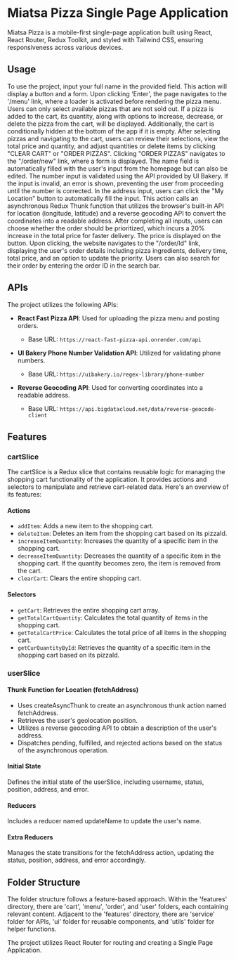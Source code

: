 # Miatsa Pizza Single Page Application

Miatsa Pizza is a mobile-first single-page application built using React, React Router, Redux Toolkit, and styled with Tailwind CSS, ensuring responsiveness across various devices.

## Usage

To use the project, input your full name in the provided field. This action will display a button and a form. Upon clicking 'Enter', the page navigates to the '/menu' link, where a loader is activated before rendering the pizza menu. Users can only select available pizzas that are not sold out. If a pizza is added to the cart, its quantity, along with options to increase, decrease, or delete the pizza from the cart, will be displayed. Additionally, the cart is conditionally hidden at the bottom of the app if it is empty. After selecting pizzas and navigating to the cart, users can review their selections, view the total price and quantity, and adjust quantities or delete items by clicking "CLEAR CART" or "ORDER PIZZAS". Clicking "ORDER PIZZAS" navigates to the "/order/new" link, where a form is displayed. The name field is automatically filled with the user's input from the homepage but can also be edited. The number input is validated using the API provided by UI Bakery. If the input is invalid, an error is shown, preventing the user from proceeding until the number is corrected. In the address input, users can click the "My Location" button to automatically fill the input. This action calls an asynchronous Redux Thunk function that utilizes the browser's built-in API for location (longitude, latitude) and a reverse geocoding API to convert the coordinates into a readable address. After completing all inputs, users can choose whether the order should be prioritized, which incurs a 20% increase in the total price for faster delivery. The price is displayed on the button. Upon clicking, the website navigates to the "/order/Id" link, displaying the user's order details including pizza ingredients, delivery time, total price, and an option to update the priority. Users can also search for their order by entering the order ID in the search bar.

## APIs

The project utilizes the following APIs:

- **React Fast Pizza API**: Used for uploading the pizza menu and posting orders.
  - Base URL: `https://react-fast-pizza-api.onrender.com/api`

- **UI Bakery Phone Number Validation API**: Utilized for validating phone numbers.
  - Base URL: `https://uibakery.io/regex-library/phone-number`

- **Reverse Geocoding API**: Used for converting coordinates into a readable address.
  - Base URL: `https://api.bigdatacloud.net/data/reverse-geocode-client`


## Features

### cartSlice

The cartSlice is a Redux slice that contains reusable logic for managing the shopping cart functionality of the application. It provides actions and selectors to manipulate and retrieve cart-related data. Here's an overview of its features:

#### Actions

- `addItem`: Adds a new item to the shopping cart.
- `deleteItem`: Deletes an item from the shopping cart based on its pizzaId.
- `increaseItemQuantity`: Increases the quantity of a specific item in the shopping cart.
- `decreaseItemQuantity`: Decreases the quantity of a specific item in the shopping cart. If the quantity becomes zero, the item is removed from the cart.
- `clearCart`: Clears the entire shopping cart.

#### Selectors

- `getCart`: Retrieves the entire shopping cart array.
- `getTotalCartQuantity`: Calculates the total quantity of items in the shopping cart.
- `getTotalCartPrice`: Calculates the total price of all items in the shopping cart.
- `getCurQuantityById`: Retrieves the quantity of a specific item in the shopping cart based on its pizzaId.

### userSlice

#### Thunk Function for Location (fetchAddress)

- Uses createAsyncThunk to create an asynchronous thunk action named fetchAddress.
- Retrieves the user's geolocation position.
- Utilizes a reverse geocoding API to obtain a description of the user's address.
- Dispatches pending, fulfilled, and rejected actions based on the status of the asynchronous operation.

#### Initial State

Defines the initial state of the userSlice, including username, status, position, address, and error.

#### Reducers

Includes a reducer named updateName to update the user's name.

#### Extra Reducers

Manages the state transitions for the fetchAddress action, updating the status, position, address, and error accordingly.

## Folder Structure

The folder structure follows a feature-based approach. Within the 'features' directory, there are 'cart', 'menu', 'order', and 'user' folders, each containing relevant content. Adjacent to the 'features' directory, there are 'service' folder for APIs, 'ui' folder for reusable components, and 'utils' folder for helper functions.

The project utilizes React Router for routing and creating a Single Page Application.
